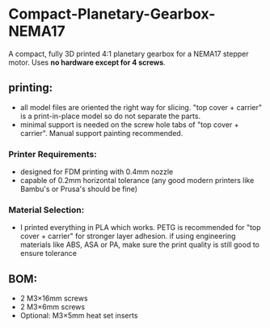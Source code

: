# Compact-Planetary-Gearbox-NEMA17
A compact, fully 3D printed 4:1 planetary gearbox for a NEMA17 stepper motor. Uses **no hardware except for 4 screws**.

## printing:

- all model files are oriented the right way for slicing. "top cover + carrier" is a print-in-place model so do not separate the parts.
- minimal support is needed on the screw hole tabs of "top cover + carrier". Manual support painting recommended.

### Printer Requirements:
- designed for FDM printing with 0.4mm nozzle
- capable of 0.2mm horizontal tolerance (any good modern printers like Bambu's or Prusa's should be fine)

### Material Selection:
- I printed everything in PLA which works. PETG is recommended for "top cover + carrier" for stronger layer adhesion.
    if using engineering materials like ABS, ASA or PA, make sure the print quality is still good to ensure tolerance

## BOM:
- 2 M3$\times$16mm screws
- 2 M3$\times$6mm screws
- Optional: M3$\times$5mm heat set inserts
